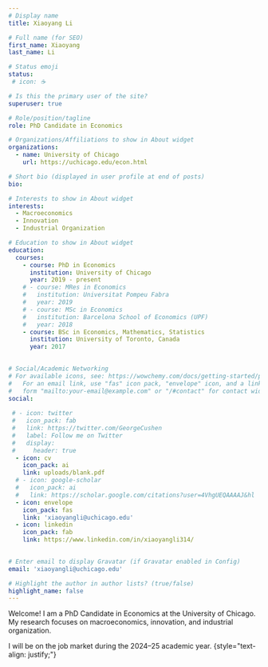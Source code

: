 ```yaml
---
# Display name
title: Xiaoyang Li

# Full name (for SEO)
first_name: Xiaoyang
last_name: Li

# Status emoji
status:
 # icon: ☕️

# Is this the primary user of the site?
superuser: true

# Role/position/tagline
role: PhD Candidate in Economics

# Organizations/Affiliations to show in About widget
organizations:
  - name: University of Chicago
    url: https://uchicago.edu/econ.html

# Short bio (displayed in user profile at end of posts)
bio: 

# Interests to show in About widget
interests:
  - Macroeconomics
  - Innovation
  - Industrial Organization

# Education to show in About widget
education:
  courses:
    - course: PhD in Economics
      institution: University of Chicago
      year: 2019 - present
    # - course: MRes in Economics
    #   institution: Universitat Pompeu Fabra
    #   year: 2019
    # - course: MSc in Economics
    #   institution: Barcelona School of Economics (UPF)
    #   year: 2018
    - course: BSc in Economics, Mathematics, Statistics
      institution: University of Toronto, Canada
      year: 2017
      

# Social/Academic Networking
# For available icons, see: https://wowchemy.com/docs/getting-started/page-builder/#icons
#   For an email link, use "fas" icon pack, "envelope" icon, and a link in the
#   form "mailto:your-email@example.com" or "/#contact" for contact widget.
social:
  
 # - icon: twitter
 #   icon_pack: fab
 #   link: https://twitter.com/GeorgeCushen
 #   label: Follow me on Twitter
 #   display:
 #     header: true
  - icon: cv
    icon_pack: ai
    link: uploads/blank.pdf
  # - icon: google-scholar
  #   icon_pack: ai
  #   link: https://scholar.google.com/citations?user=4VhgUEQAAAAJ&hl
  - icon: envelope
    icon_pack: fas
    link: 'xiaoyangli@uchicago.edu'
  - icon: linkedin
    icon_pack: fab
    link: https://www.linkedin.com/in/xiaoyangli314/
 

# Enter email to display Gravatar (if Gravatar enabled in Config)
email: 'xiaoyangli@uchicago.edu'

# Highlight the author in author lists? (true/false)
highlight_name: false
---
```


Welcome! I am a PhD Candidate in Economics at the University of Chicago. My research focuses on macroeconomics, innovation, and industrial organization. 

I will be on the job market during the 2024–25 academic year.
{style="text-align: justify;"}
